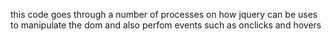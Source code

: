this code goes through a number of processes on how jquery can be uses to manipulate the dom and also perfom events such as onclicks and hovers